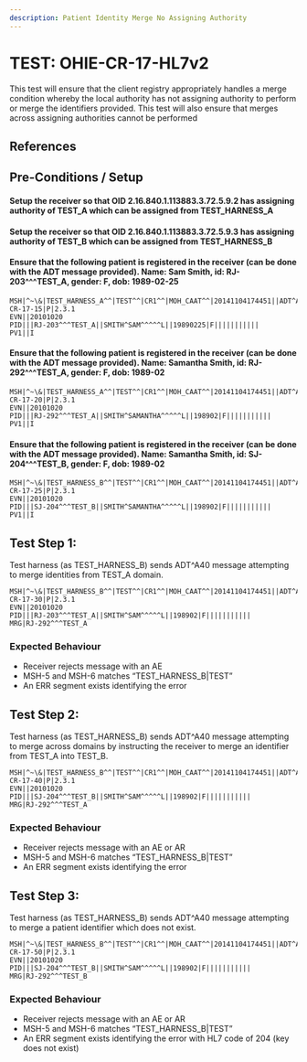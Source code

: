 ```yaml
---
description: Patient Identity Merge No Assigning Authority
---
```


# TEST: OHIE-CR-17-HL7v2

This test will ensure that the client registry appropriately handles a merge condition whereby the local authority has not assigning authority to perform or merge the identifiers provided. This test will also ensure that merges across assigning authorities cannot be performed

## References

## Pre-Conditions / Setup

#### Setup the receiver so that OID 2.16.840.1.113883.3.72.5.9.2 has assigning authority of TEST\_A which can be assigned from TEST\_HARNESS\_A

#### Setup the receiver so that OID 2.16.840.1.113883.3.72.5.9.3 has assigning authority of TEST\_B which can be assigned from TEST\_HARNESS\_B

#### Ensure that the following patient is registered in the receiver (can be done with the ADT message provided). Name: Sam Smith, id: RJ-203^^^TEST\_A, gender: F, dob: 1989-02-25

```
MSH|^~\&|TEST_HARNESS_A^^|TEST^^|CR1^^|MOH_CAAT^^|20141104174451||ADT^A01^ADT_A01|TEST-CR-17-15|P|2.3.1
EVN||20101020
PID|||RJ-203^^^TEST_A||SMITH^SAM^^^^^L||19890225|F|||||||||||
PV1||I
```

#### Ensure that the following patient is registered in the receiver (can be done with the ADT message provided). Name: Samantha Smith, id: RJ-292^^^TEST\_A, gender: F, dob: 1989-02

```
MSH|^~\&|TEST_HARNESS_A^^|TEST^^|CR1^^|MOH_CAAT^^|20141104174451||ADT^A01^ADT_A01|TEST-CR-17-20|P|2.3.1
EVN||20101020
PID|||RJ-292^^^TEST_A||SMITH^SAMANTHA^^^^^L||198902|F|||||||||||
PV1||I
```

#### Ensure that the following patient is registered in the receiver (can be done with the ADT message provided). Name: Samantha Smith, id: SJ-204^^^TEST\_B, gender: F, dob: 1989-02

```
MSH|^~\&|TEST_HARNESS_B^^|TEST^^|CR1^^|MOH_CAAT^^|20141104174451||ADT^A01^ADT_A01|TEST-CR-17-25|P|2.3.1
EVN||20101020
PID|||SJ-204^^^TEST_B||SMITH^SAMANTHA^^^^^L||198902|F|||||||||||
PV1||I
```

## Test Step 1:

Test harness (as TEST\_HARNESS\_B) sends ADT^A40 message attempting to merge identities from TEST\_A domain.

```
MSH|^~\&|TEST_HARNESS_B^^|TEST^^|CR1^^|MOH_CAAT^^|20141104174451||ADT^A40^ADT_A40|TEST-CR-17-30|P|2.3.1
EVN||20101020
PID|||RJ-203^^^TEST_A||SMITH^SAM^^^^^L||198902|F|||||||||||
MRG|RJ-292^^^TEST_A
```

### Expected Behaviour

* Receiver rejects message with an AE
* MSH-5 and MSH-6 matches “TEST\_HARNESS\_B|TEST”
* An ERR segment exists identifying the error

## Test Step 2:

Test harness (as TEST\_HARNESS\_B) sends ADT^A40 message attempting to merge across domains by instructing the receiver to merge an identifier from TEST\_A into TEST\_B.

```
MSH|^~\&|TEST_HARNESS_B^^|TEST^^|CR1^^|MOH_CAAT^^|20141104174451||ADT^A40^ADT_A40|TEST-CR-17-40|P|2.3.1
EVN||20101020
PID|||SJ-204^^^TEST_B||SMITH^SAM^^^^^L||198902|F|||||||||||
MRG|RJ-292^^^TEST_A
```

### Expected Behaviour

* Receiver rejects message with an AE or AR
* MSH-5 and MSH-6 matches “TEST\_HARNESS\_B|TEST”
* An ERR segment exists identifying the error

## Test Step 3:

Test harness (as TEST\_HARNESS\_B) sends ADT^A40 message attempting to merge a patient identifier which does not exist.

```
MSH|^~\&|TEST_HARNESS_B^^|TEST^^|CR1^^|MOH_CAAT^^|20141104174451||ADT^A40^ADT_A40|TEST-CR-17-50|P|2.3.1
EVN||20101020
PID|||SJ-204^^^TEST_B||SMITH^SAM^^^^^L||198902|F|||||||||||
MRG|RJ-292^^^TEST_B
```

### Expected Behaviour

* Receiver rejects message with an AE or AR
* MSH-5 and MSH-6 matches “TEST\_HARNESS\_B|TEST”
* An ERR segment exists identifying the error with HL7 code of 204 (key does not exist)

